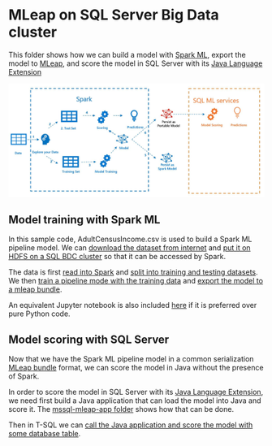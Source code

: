 # MLeap on SQL Server Big Data cluster
This folder shows how we can build a model with [Spark ML](https://spark.apache.org/docs/latest/ml-guide.html), export the model to [MLeap](mleap-docs.combust.ml/), and score the model in SQL Server with its [Java Language Extension](https://docs.microsoft.com/en-us/sql/language-extensions/language-extensions-overview?view=sqlallproducts-allversions)

![Train_Score_Export_with_Spark.jpg](Train_Score_Export_with_Spark.jpg)

## Model training with Spark ML
In this sample code, AdultCensusIncome.csv is used to build a Spark ML pipeline model.  We can [download the dataset from internet](mleap_sql_test/setup.sh#L11) and [put it on HDFS on a SQL BDC cluster](mleap_sql_test/setup.sh#L12) so that it can be accessed by Spark.

The data is first [read into Spark](mleap_sql_test/mleap_pyspark.py#L25) and [split into training and testing datasets](mleap_sql_test/mleap_pyspark.py#L64).  We then [train a pipeline mode with the training data](mleap_sql_test/mleap_pyspark.py#L87) and [export the model to a mleap bundle](mleap_sql_test/mleap_pyspark.py#L204).

An equivalent Jupyter notebook is also included [here](train_score_export_ml_models_with_spark.ipynb) if it is preferred over pure Python code.

## Model scoring with SQL Server
Now that we have the Spark ML pipeline model in a common serialization [MLeap bundle](http://mleap-docs.combust.ml/core-concepts/mleap-bundles.html) format, we can score the model in Java without the presence of Spark.  

In order to score the model in SQL Server with its [Java Language Extension](https://docs.microsoft.com/en-us/sql/language-extensions/language-extensions-overview?view=sqlallproducts-allversions), we need first build a Java application that can load the model into Java and score it.  The [mssql-mleap-app folder](mssql-mleap-app/build.sbt) shows how that can be done.

Then in T-SQL we can [call the Java application and score the model with some database table](mleap_sql_test/mleap_sql_tests.py#L101).
